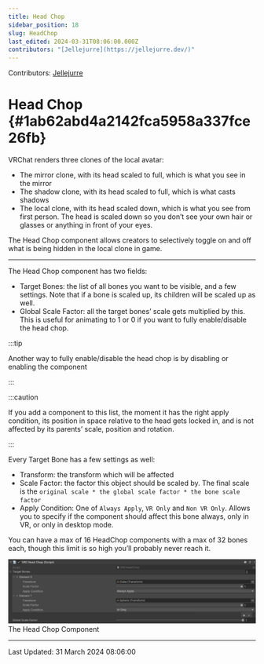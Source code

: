 ```yaml
---
title: Head Chop
sidebar_position: 18
slug: HeadChop
last_edited: 2024-03-31T08:06:00.000Z
contributors: "[Jellejurre](https://jellejurre.dev/)"
---
```

Contributors: [Jellejurre](https://jellejurre.dev/)



# Head Chop {#1ab62abd4a2142fca5958a337fce26fb}


VRChat renders three clones of the local avatar:

- The mirror clone, with its head scaled to full, which is what you see in the mirror
- The shadow clone, with its head scaled to full, which is what casts shadows
- The local clone, with its head scaled down, which is what you see from first person. The head is scaled down so you don’t see your own hair or glasses or anything in front of your eyes.

The Head Chop component allows creators to selectively toggle on and off what is being hidden in the local clone in game.


---


<div class='notion-row'>
<div class='notion-column' style={{width: 'calc((100% - (min(32px, 4vw) * 1)) * 0.5)'}}>


The Head Chop component has two fields:


- Target Bones: the list of all bones you want to be visible, and a few settings. Note that if a bone is scaled up, its children will be scaled up as well.
- Global Scale Factor: all the target bones’ scale gets multiplied by this. This is useful for animating to 1 or 0 if you want to fully enable/disable the head chop.


:::tip

 Another way to fully enable/disable the head chop is by disabling or enabling the component

:::





:::caution

If you add a component to this list, the moment it has the right apply condition, its position in space relative to the head gets locked in, and is not affected by its parents’ scale, position and rotation.

:::






Every Target Bone has a few settings as well:


- Transform: the transform which will be affected
- Scale Factor: the factor this object should be scaled by. The final scale is the `original scale * the global scale factor * the bone scale factor`
- Apply Condition: One of `Always Apply`, `VR Only` and `Non VR Only`. Allows you to specify if the component should affect this bone always, only in VR, or only in desktop mode.


You can have a max of 16 HeadChop components with a max of 32 bones each, though this limit is so high you’ll probably never reach it.



</div><div className='notion-spacer'></div>

<div class='notion-column' style={{width: 'calc((100% - (min(32px, 4vw) * 1)) * 0.5)'}}>



![The Head Chop Component](./153353104.png)<br/><GreyItalicText>The Head Chop Component</GreyItalicText>


</div><div className='notion-spacer'></div>
</div>



---
<RightAlignedText>Last Updated: 31 March 2024 08:06:00</RightAlignedText>